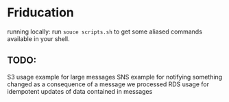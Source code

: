 # Friducation 

running locally: run `souce scripts.sh` to get some aliased commands available in your shell.

## TODO:

S3 usage example for large messages
SNS example for notifying something changed as a consequence of a message we processed
RDS usage for idempotent updates of data contained in messages